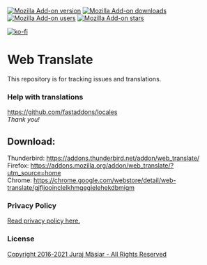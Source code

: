 [![Mozilla Add-on version](https://img.shields.io/amo/v/web_translate.svg)](https://addons.mozilla.org/addon/web_translate/?src=external-github-shield-downloads)
[![Mozilla Add-on downloads](https://img.shields.io/amo/d/web_translate.svg)](https://addons.mozilla.org/addon/web_translate/?src=external-github-shield-downloads)
[![Mozilla Add-on users](https://img.shields.io/amo/users/web_translate.svg)](https://addons.mozilla.org/addon/web_translate/statistics/)
[![Mozilla Add-on stars](https://img.shields.io/amo/stars/web_translate.svg)](https://addons.mozilla.org/addon/web_translate/reviews/)

[![ko-fi](https://www.ko-fi.com/img/githubbutton_sm.svg)](https://ko-fi.com/T6T01QUSE)

# Web Translate
This repository is for tracking issues and translations.

### Help with translations
https://github.com/fastaddons/locales  
*Thank you!*

## Download:
Thunderbird: https://addons.thunderbird.net/addon/web_translate/  
Firefox: https://addons.mozilla.org/addon/web_translate/?utm_source=home  
Chrome: https://chrome.google.com/webstore/detail/web-translate/gjfljooinclelkhmgegielehekdbmigm  


### Privacy Policy
[Read privacy policy here.](PRIVACY_POLICY.md)

### License
[Copyright 2016-2021 Juraj Mäsiar - All Rights Reserved](LICENSE)
